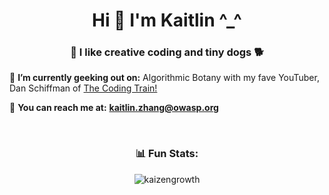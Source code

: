<h1 align="center">Hi 👋 I'm Kaitlin ^_^ </h1>
<h3 align="center">🎨  I like creative coding and tiny dogs  🐕</h3>

🌱  **I’m currently geeking out on:** Algorithmic Botany with my fave YouTuber, Dan Schiffman of [The Coding Train!](https://www.youtube.com/watch?v=70MQ-FugwbI&list=PLRqwX-V7Uu6ZV4yEcW3uDwOgGXKUUsPOM)

💬  **You can reach me at:** **kaitlin.zhang@owasp.org**

<br/>

<h3 align="center">📊 Fun Stats:</h3>

<p align="center"><img align="center" src="https://github-readme-streak-stats.herokuapp.com/?user=kaizengrowth&" alt="kaizengrowth" /></p>
